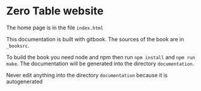 Zero Table website
==================

The home page is in the file ``index.html``

This documentation is built with gitbook. The sources of the book are in ``_booksrc``.

To build the book you need node and npm then run ``npm install`` and ``npm run make``. The documentation will be generated 
into the directory ``documentation``.

Never edit anything into the directory ``documentation`` because it is autogenerated

